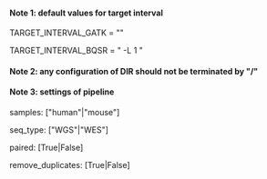 #### Note 1: default values for target interval

TARGET_INTERVAL_GATK = ""

TARGET_INTERVAL_BQSR = " -L 1 "

#### Note 2: any configuration of DIR should not be terminated by "/"

#### Note 3: settings of pipeline

samples: ["human"|"mouse"]

seq_type: ["WGS"|"WES"]

paired: [True|False]

remove_duplicates: [True|False]
